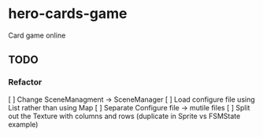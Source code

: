 # hero-cards-game

Card game online

## TODO

### Refactor

[ ] Change SceneManagment -> SceneManager
[ ] Load configure file using List rather than using Map
[ ] Separate Configure file -> mutile files
[ ] Split out the Texture with columns and rows (duplicate in Sprite vs FSMState example)
